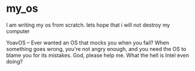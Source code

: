 # my_os
I am writing my os from scratch. lets hope that i will not destroy my computer

YoavOS – Ever wanted an OS that mocks you when you fail?
When something goes wrong, you're not angry enough, and you need the OS to blame you for its mistakes.
God, please help me. What the hell is Intel even doing?

